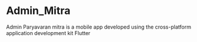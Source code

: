# Admin_Mitra
Admin Paryavaran mitra is a mobile app developed using the cross-platform application development kit Flutter
